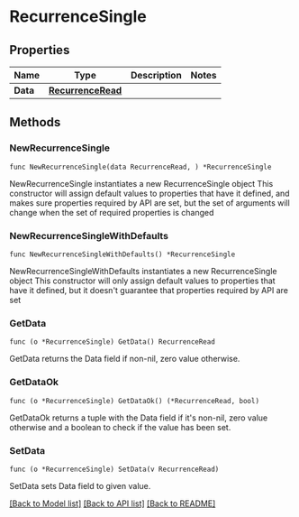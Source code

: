 # RecurrenceSingle

## Properties

Name | Type | Description | Notes
------------ | ------------- | ------------- | -------------
**Data** | [**RecurrenceRead**](RecurrenceRead.md) |  | 

## Methods

### NewRecurrenceSingle

`func NewRecurrenceSingle(data RecurrenceRead, ) *RecurrenceSingle`

NewRecurrenceSingle instantiates a new RecurrenceSingle object
This constructor will assign default values to properties that have it defined,
and makes sure properties required by API are set, but the set of arguments
will change when the set of required properties is changed

### NewRecurrenceSingleWithDefaults

`func NewRecurrenceSingleWithDefaults() *RecurrenceSingle`

NewRecurrenceSingleWithDefaults instantiates a new RecurrenceSingle object
This constructor will only assign default values to properties that have it defined,
but it doesn't guarantee that properties required by API are set

### GetData

`func (o *RecurrenceSingle) GetData() RecurrenceRead`

GetData returns the Data field if non-nil, zero value otherwise.

### GetDataOk

`func (o *RecurrenceSingle) GetDataOk() (*RecurrenceRead, bool)`

GetDataOk returns a tuple with the Data field if it's non-nil, zero value otherwise
and a boolean to check if the value has been set.

### SetData

`func (o *RecurrenceSingle) SetData(v RecurrenceRead)`

SetData sets Data field to given value.



[[Back to Model list]](../README.md#documentation-for-models) [[Back to API list]](../README.md#documentation-for-api-endpoints) [[Back to README]](../README.md)


